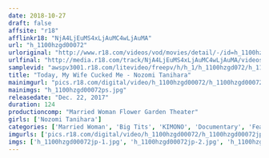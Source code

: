```yaml
---
date: 2018-10-27
draft: false
affsite: "r18"
afflinkr18: "NjA4LjEuMS4xLjAuMC4wLjAuMA"
url: "h_1100hzgd00072"
urloriginal: "http://www.r18.com/videos/vod/movies/detail/-/id=h_1100hzgd00072"
urlfinal: "http://media.r18.com/track/NjA4LjEuMS4xLjAuMC4wLjAuMA/videos/vod/movies/detail/-/id=h_1100hzgd00072"
samplevid: "awspv3001.r18.com/litevideo/freepv/h/h_1/h_1100hzgd072/h_1100hzgd072_dmb_w.mp4"
title: "Today, My Wife Cucked Me - Nozomi Tanihara"
mainimgurl: "pics.r18.com/digital/video/h_1100hzgd00072/h_1100hzgd00072ps.jpg"
mainimgs: "h_1100hzgd00072ps.jpg"
releasedate: "Dec. 22, 2017"
duration: 124
productioncomp: "Married Woman Flower Garden Theater"
girls: ['Nozomi Tanihara']
categories: ['Married Woman', 'Big Tits', 'KIMONO', 'Documentary', 'Featured Actress', 'Cheating Wife', 'Creampie', 'Masturbation', 'Hi-Def']
imgurls: ['pics.r18.com/digital/video/h_1100hzgd00072/h_1100hzgd00072jp-1.jpg', 'pics.r18.com/digital/video/h_1100hzgd00072/h_1100hzgd00072jp-2.jpg', 'pics.r18.com/digital/video/h_1100hzgd00072/h_1100hzgd00072jp-3.jpg', 'pics.r18.com/digital/video/h_1100hzgd00072/h_1100hzgd00072jp-4.jpg', 'pics.r18.com/digital/video/h_1100hzgd00072/h_1100hzgd00072jp-5.jpg', 'pics.r18.com/digital/video/h_1100hzgd00072/h_1100hzgd00072jp-6.jpg', 'pics.r18.com/digital/video/h_1100hzgd00072/h_1100hzgd00072jp-7.jpg', 'pics.r18.com/digital/video/h_1100hzgd00072/h_1100hzgd00072jp-8.jpg', 'pics.r18.com/digital/video/h_1100hzgd00072/h_1100hzgd00072jp-9.jpg', 'pics.r18.com/digital/video/h_1100hzgd00072/h_1100hzgd00072jp-10.jpg', 'pics.r18.com/digital/video/h_1100hzgd00072/h_1100hzgd00072jp-11.jpg', 'pics.r18.com/digital/video/h_1100hzgd00072/h_1100hzgd00072jp-12.jpg', 'pics.r18.com/digital/video/h_1100hzgd00072/h_1100hzgd00072jp-13.jpg', 'pics.r18.com/digital/video/h_1100hzgd00072/h_1100hzgd00072jp-14.jpg', 'pics.r18.com/digital/video/h_1100hzgd00072/h_1100hzgd00072jp-15.jpg', 'pics.r18.com/digital/video/h_1100hzgd00072/h_1100hzgd00072jp-16.jpg', 'pics.r18.com/digital/video/h_1100hzgd00072/h_1100hzgd00072jp-17.jpg', 'pics.r18.com/digital/video/h_1100hzgd00072/h_1100hzgd00072jp-18.jpg', 'pics.r18.com/digital/video/h_1100hzgd00072/h_1100hzgd00072jp-19.jpg', 'pics.r18.com/digital/video/h_1100hzgd00072/h_1100hzgd00072jp-20.jpg']
imgs: ['h_1100hzgd00072jp-1.jpg', 'h_1100hzgd00072jp-2.jpg', 'h_1100hzgd00072jp-3.jpg', 'h_1100hzgd00072jp-4.jpg', 'h_1100hzgd00072jp-5.jpg', 'h_1100hzgd00072jp-6.jpg', 'h_1100hzgd00072jp-7.jpg', 'h_1100hzgd00072jp-8.jpg', 'h_1100hzgd00072jp-9.jpg', 'h_1100hzgd00072jp-10.jpg', 'h_1100hzgd00072jp-11.jpg', 'h_1100hzgd00072jp-12.jpg', 'h_1100hzgd00072jp-13.jpg', 'h_1100hzgd00072jp-14.jpg', 'h_1100hzgd00072jp-15.jpg', 'h_1100hzgd00072jp-16.jpg', 'h_1100hzgd00072jp-17.jpg', 'h_1100hzgd00072jp-18.jpg', 'h_1100hzgd00072jp-19.jpg', 'h_1100hzgd00072jp-20.jpg']
---
```

